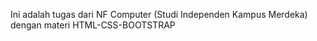 Ini adalah tugas dari NF Computer (Studi Independen Kampus Merdeka) dengan materi HTML-CSS-BOOTSTRAP
